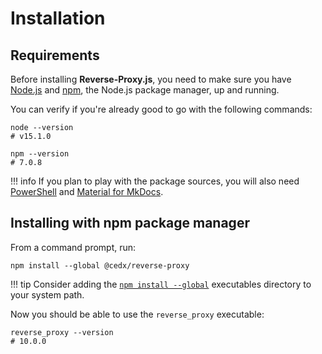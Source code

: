# Installation

## Requirements
Before installing **Reverse-Proxy.js**, you need to make sure you have [Node.js](https://nodejs.org)
and [npm](https://www.npmjs.com), the Node.js package manager, up and running.
		
You can verify if you're already good to go with the following commands:

``` shell
node --version
# v15.1.0

npm --version
# 7.0.8
```

!!! info
	If you plan to play with the package sources, you will also need
	[PowerShell](https://docs.microsoft.com/en-us/powershell) and [Material for MkDocs](https://squidfunk.github.io/mkdocs-material).

## Installing with npm package manager
From a command prompt, run:

``` shell
npm install --global @cedx/reverse-proxy
```

!!! tip
	Consider adding the [`npm install --global`](https://docs.npmjs.com/files/folders) executables directory to your system path.

Now you should be able to use the `reverse_proxy` executable:

``` shell
reverse_proxy --version
# 10.0.0
```
